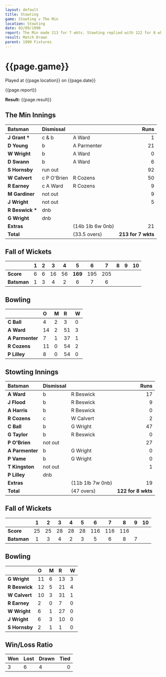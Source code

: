 ```yaml
---
layout: default
title: Stowting
game: Stowting v The Min
location: Stowting
date: 02/09/1990
report: The Min made 213 for 7 wkts. Stowting replied with 122 for 8 wkts when time ran out
result: Match Drawn
parent: 1990 Fixtures
---
```


# {{page.game}}

Played at {{page.location}} on {{page.date}}

{{page.report}}

**Result:** {{page.result}}

## The Min Innings

| Batsman | Dismissal |  | Runs |
|:---|:---|---|---:|
| **J Grant &#8224;** | c & b | A Ward | 1 | 
| **D Young** | b | A Parmenter | 21 | 
| **W Wright** | b | A Ward | 0 | 
| **D Swann** | b | A Ward | 6 | 
| **S Hornsby** | run out |  | 92 | 
| **W Calvert** | c P O'Brien | R Cozens | 50 | 
| **R Earney** | c A Ward | R Cozens | 9 | 
| **M Gardiner** | not out |  | 9 | 
| **J Wright** | not out |  | 5 | 
| **R Beswick &#42;** | dnb |  |  |
| **G Wright** | dnb |  |  | 
| **Extras** | | (14b 1lb 6w 0nb) | 21 | 
| **Total** | | (33.5 overs) | **213 for 7 wkts** | 

## Fall of Wickets

| | 1 | 2 | 3 | 4 | 5 | 6 | 7 | 8 | 9 | 10 |
|---|:---:|:---:|:---:|:---:|:---:|:---:|:---:|:---:|:---:|:---:|
| **Score** | 6 | 6 | 16 | 56 | **169** | 195 | 205 |  |  |  | 
| **Batsman** | 1 | 3 | 4 | 2 | 6 | 7 | 6 |  |  |  | 

## Bowling

| | O | M | R | W |
|---|:---|:---|:---|:---|
| **C Ball** | 4 | 2 | 3 | 0 | 
| **A Ward** | 14 | 2 | 51 | 3 | 
| **A Parmenter** | 7 | 1 | 37 | 1 | 
| **R Cozens** | 11 | 0 | 54 | 2 | 
| **P Lilley** | 8 | 0 | 54 | 0 | 

## Stowting Innings

| Batsman | Dismissal |  | Runs |
|:---|:---|---|---:|
| **A Ward** | b | R Beswick | 17 | 
| **J Flood** | b | R Beswick | 9 | 
| **A Harris** | b | R Beswick | 0 | 
| **R Cozens** | c | W Calvert | 2 | 
| **C Ball** | b | G Wright | 47 | 
| **G Taylor** | b | R Beswick | 0 |
| **P O'Brien** | not out |  | 27 | 
| **A Parmenter** | b | G Wright | 0 |
| **P Vame** | b | G Wright | 0 | 
| **T Kingston** | not out |  | 1 |
| **P Lilley** | dnb |  |  | 
| **Extras** | | (11b 1lb 7w 0nb) | 19 | 
| **Total** | | (47 overs) | **122 for 8 wkts** | 

## Fall of Wickets

| | 1 | 2 | 3 | 4 | 5 | 6 | 7 | 8 | 9 | 10 |
|---|:---:|:---:|:---:|:---:|:---:|:---:|:---:|:---:|:---:|:---:|
| **Score** | 25 | 25 | 28 | 28 | 28 | 116 | 116 | 116 |  |  |
| **Batsman** | 1 | 3 | 4 | 2 | 3 | 5 | 6 | 8 | 7 |  |

## Bowling

| | O | M | R | W |
|---|:---|:---|:---|:---|
| **G Wright** | 11 | 6 | 13 | 3 | 
| **R Beswick** | 12 | 5 | 21 | 4 | 
| **W Calvert** | 10 | 3 | 31 | 1 | 
| **R Earney** | 2 | 0 | 7 | 0 | 
| **W Wright** | 6 | 1 | 27 | 0 |
| **J Wright** | 6 | 3 | 10 | 0 |
| **S Hornsby** | 2 | 1 | 1 | 0 |

## Win/Loss Ratio

| Won | Lost | Drawn | Tied |
|:---|:---|:---|---:|
| 3 | 6 | 4 | 0 |